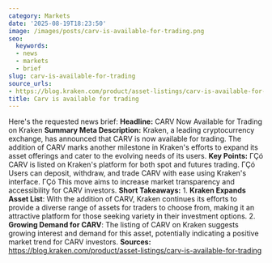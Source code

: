 ```yaml
---
category: Markets
date: '2025-08-19T18:23:50'
image: /images/posts/carv-is-available-for-trading.png
seo:
  keywords:
  - news
  - markets
  - brief
slug: carv-is-available-for-trading
source_urls:
- https://blog.kraken.com/product/asset-listings/carv-is-available-for-trading
title: Carv is available for trading
---
```


Here's the requested news brief:  **Headline:**  CARV Now Available for Trading on Kraken  **Summary Meta Description:** Kraken, a leading cryptocurrency exchange, has announced that CARV is now available for trading. The addition of CARV marks another milestone in Kraken's efforts to expand its asset offerings and cater to the evolving needs of its users.  **Key Points:**  ΓÇó CARV is listed on Kraken's platform for both spot and futures trading. ΓÇó Users can deposit, withdraw, and trade CARV with ease using Kraken's interface. ΓÇó This move aims to increase market transparency and accessibility for CARV investors.  **Short Takeaways:**  1. **Kraken Expands Asset List**: With the addition of CARV, Kraken continues its efforts to provide a diverse range of assets for traders to choose from, making it an attractive platform for those seeking variety in their investment options. 2. **Growing Demand for CARV**: The listing of CARV on Kraken suggests growing interest and demand for this asset, potentially indicating a positive market trend for CARV investors.  **Sources:** https://blog.kraken.com/product/asset-listings/carv-is-available-for-trading